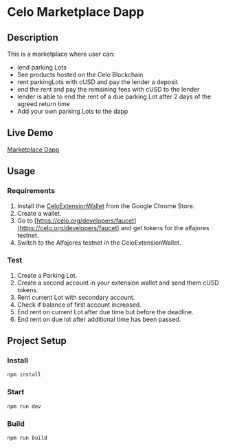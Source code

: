 # Celo Marketplace Dapp


## Description
This is a marketplace where user can:
* lend parking Lots
* See products hosted on the Celo Blockchain
* rent parkingLots with cUSD and pay the lender a deposit
* end the rent and pay the remaining fees with cUSD to the lender
* lender is able to end the rent of a due parking Lot after 2 days of the agreed return time
* Add your own parking Lots to the dapp

## Live Demo
[Marketplace Dapp](https://farzeenkist.github.io/Parking-Dapp/)

## Usage

### Requirements
1. Install the [CeloExtensionWallet](https://chrome.google.com/webstore/detail/celoextensionwallet/kkilomkmpmkbdnfelcpgckmpcaemjcdh?hl=en) from the Google Chrome Store.
2. Create a wallet.
3. Go to [https://celo.org/developers/faucet](https://celo.org/developers/faucet) and get tokens for the alfajores testnet.
4. Switch to the Alfajores testnet in the CeloExtensionWallet.

### Test
1. Create a Parking Lot.
2. Create a second account in your extension wallet and send them cUSD tokens.
3. Rent current Lot with secondary account.
4. Check if balance of first account increased.
5. End rent on current Lot after due time but before the deadline.
6. End rent on due lot after additional time has been passed.


## Project Setup

### Install
```
npm install
```

### Start
```
npm run dev
```

### Build
```
npm run build
